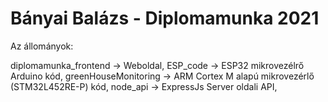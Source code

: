 ﻿# Bányai Balázs - Diplomamunka 2021

Az állományok:

diplomamunka_frontend -> Weboldal,
ESP_code -> ESP32 mikrovezélrő Arduino kód,
greenHouseMonitoring -> ARM Cortex M alapú mikrovezérlő (STM32L452RE-P) kód,
node_api -> ExpressJs Server oldali API,
